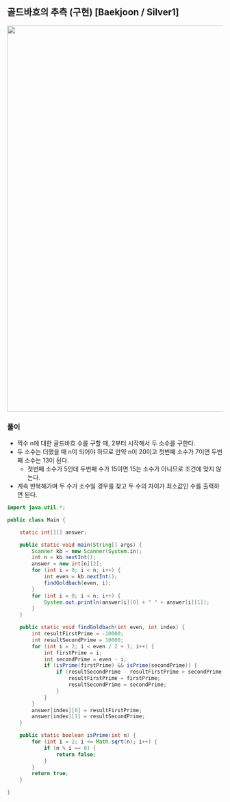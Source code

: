 ## 골드바흐의 추측 (구현) [Baekjoon / Silver1]

<img src="https://user-images.githubusercontent.com/35963403/171476745-db966eac-7f13-4e00-b5af-9558f0bc24c7.jpg" width="900">

### 풀이

- 짝수 n에 대한 골드바흐 수를 구할 때, 2부터 시작해서 두 소수를 구한다.
- 두 소수는 더했을 때 n이 되어야 하므로 만약 n이 20이고 첫번째 소수가 7이면 두번째 소수는 13이 된다.
  - 첫번째 소수가 5인데 두번째 수가 15이면 15는 소수가 아니므로 조건에 맞지 않는다.
- 계속 반복해가며 두 수가 소수일 경우를 찾고 두 수의 차이가 최소값인 수를 출력하면 된다.

```java
import java.util.*;

public class Main {

    static int[][] answer;

    public static void main(String[] args) {
        Scanner kb = new Scanner(System.in);
        int n = kb.nextInt();
        answer = new int[n][2];
        for (int i = 0; i < n; i++) {
            int even = kb.nextInt();
            findGoldbach(even, i);
        }
        for (int i = 0; i < n; i++) {
            System.out.println(answer[i][0] + " " + answer[i][1]);
        }
    }

    public static void findGoldbach(int even, int index) {
        int resultFirstPrime = -10000;
        int resultSecondPrime = 10000;
        for (int i = 2; i < even / 2 + 1; i++) {
            int firstPrime = i;
            int secondPrime = even - i;
            if (isPrime(firstPrime) && isPrime(secondPrime)) {
                if (resultSecondPrime - resultFirstPrime > secondPrime - firstPrime) {
                    resultFirstPrime = firstPrime;
                    resultSecondPrime = secondPrime;
                }
            }
        }
        answer[index][0] = resultFirstPrime;
        answer[index][1] = resultSecondPrime;
    }

    public static boolean isPrime(int n) {
        for (int i = 2; i <= Math.sqrt(n); i++) {
            if (n % i == 0) {
                return false;
            }
        }
        return true;
    }

}
```